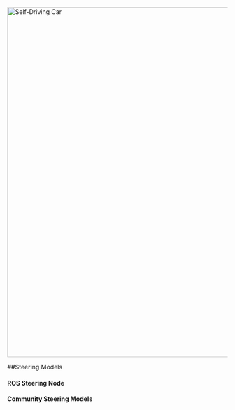 <img src="images/cover.png" alt="Self-Driving Car" width="800px">

##Steering Models

#### ROS Steering Node

#### Community Steering Models
